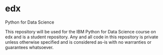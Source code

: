 # edx
Python for Data Science

This repository will be used for the IBM Python for Data Science course on edx and is a student repository.
Any and all code in this repository is private unless otherwise specified and is considered as-is with no warranties or guarantees whatsoever.
